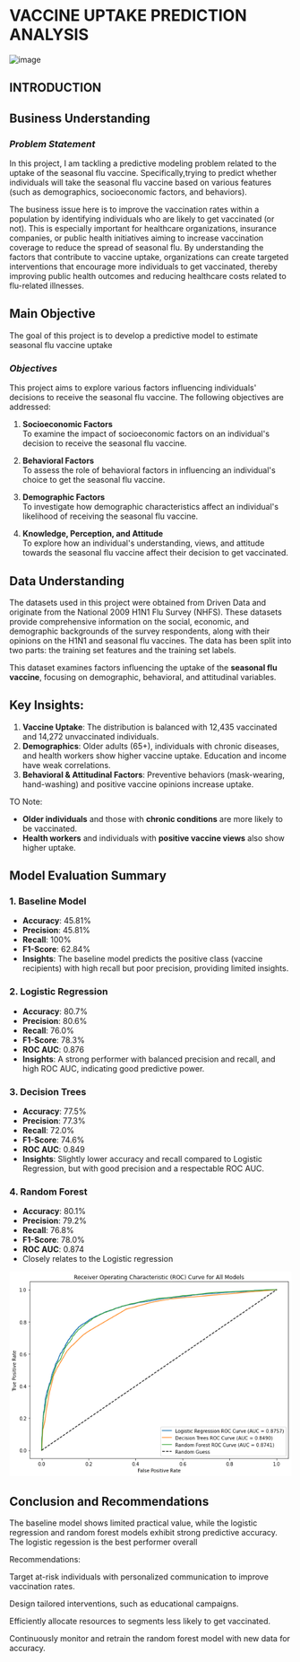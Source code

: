 
# **VACCINE UPTAKE PREDICTION ANALYSIS**

![image](https://github.com/user-attachments/assets/17449ccc-4b5f-487c-94b3-98b05342c6ab)



## **INTRODUCTION**

## **Business Understanding**

### ***Problem Statement***
In this project, I am tackling a predictive modeling problem related to the uptake of the seasonal flu vaccine. Specifically,trying to predict whether individuals will take the seasonal flu vaccine based on various features (such as demographics, socioeconomic factors, and behaviors).

The business issue here is to improve the vaccination rates within a population by identifying individuals who are likely to get vaccinated (or not). This is especially important for healthcare organizations, insurance companies, or public health initiatives aiming to increase vaccination coverage to reduce the spread of seasonal flu. By understanding the factors that contribute to vaccine uptake, organizations can create targeted interventions that encourage more individuals to get vaccinated, thereby improving public health outcomes and reducing healthcare costs related to flu-related illnesses.

## **Main Objective**
The goal of this project is to develop a predictive model to estimate seasonal flu vaccine uptake

### ***Objectives***
This project aims to explore various factors influencing individuals' decisions to receive the seasonal flu vaccine. The following objectives are addressed:

1. **Socioeconomic Factors**  
   To examine the impact of socioeconomic factors on an individual's decision to receive the seasonal flu vaccine.

2. **Behavioral Factors**  
   To assess the role of behavioral factors in influencing an individual's choice to get the seasonal flu vaccine.

3. **Demographic Factors**  
   To investigate how demographic characteristics affect an individual's likelihood of receiving the seasonal flu vaccine.

4. **Knowledge, Perception, and Attitude**  
   To explore how an individual's understanding, views, and attitude towards the seasonal flu vaccine affect their decision to get vaccinated.


## **Data Understanding**

The datasets used in this project were obtained from Driven Data and originate from the National 2009 H1N1 Flu Survey (NHFS). These datasets provide comprehensive information on the social, economic, and demographic backgrounds of the survey respondents, along with their opinions on the H1N1 and seasonal flu vaccines. The data has been split into two parts: the training set features and the training set labels.

This dataset examines factors influencing the uptake of the **seasonal flu vaccine**, focusing on demographic, behavioral, and attitudinal variables.

## Key Insights:
1. **Vaccine Uptake**: The distribution is balanced with 12,435 vaccinated and 14,272 unvaccinated individuals.
2. **Demographics**: Older adults (65+), individuals with chronic diseases, and health workers show higher vaccine uptake. Education and income have weak correlations.
3. **Behavioral & Attitudinal Factors**: Preventive behaviors (mask-wearing, hand-washing) and positive vaccine opinions increase uptake.

TO Note:
- **Older individuals** and those with **chronic conditions** are more likely to be vaccinated.
- **Health workers** and individuals with **positive vaccine views** also show higher uptake.

## Model Evaluation Summary

### 1. Baseline Model
- **Accuracy**: 45.81%
- **Precision**: 45.81%
- **Recall**: 100%
- **F1-Score**: 62.84%
- **Insights**: The baseline model predicts the positive class (vaccine recipients) with high recall but poor precision, providing limited insights.

### 2. Logistic Regression
- **Accuracy**: 80.7%
- **Precision**: 80.6%
- **Recall**: 76.0%
- **F1-Score**: 78.3%
- **ROC AUC**: 0.876
- **Insights**: A strong performer with balanced precision and recall, and high ROC AUC, indicating good predictive power.

### 3. Decision Trees
- **Accuracy**: 77.5%
- **Precision**: 77.3%
- **Recall**: 72.0%
- **F1-Score**: 74.6%
- **ROC AUC**: 0.849
- **Insights**: Slightly lower accuracy and recall compared to Logistic Regression, but with good precision and a respectable ROC AUC.

### 4. Random Forest
- **Accuracy**: 80.1%
- **Precision**: 79.2%
- **Recall**: 76.8%
- **F1-Score**: 78.0%
- **ROC AUC**: 0.874
- Closely relates to the Logistic regression

![alt text](image-1.png)

## **Conclusion and Recommendations**
The baseline model shows limited practical value, while the logistic regression and random forest models exhibit strong predictive accuracy. The logistic regession is the best performer overall

Recommendations:

Target at-risk individuals with personalized communication to improve vaccination rates.

Design tailored interventions, such as educational campaigns.

Efficiently allocate resources to segments less likely to get vaccinated.

Continuously monitor and retrain the random forest model with new data for accuracy.



